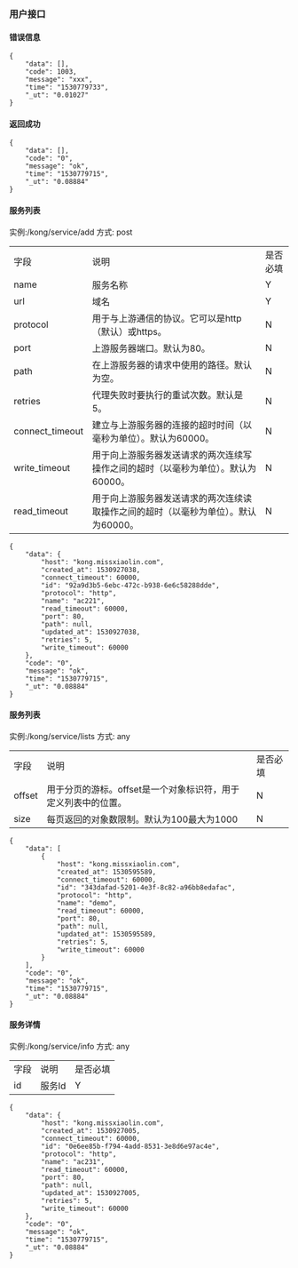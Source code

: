 ### 用户接口

#### 错误信息
~~~
{
    "data": [],
    "code": 1003,
    "message": "xxx",
    "time": "1530779733",
    "_ut": "0.01027"
}
~~~

#### 返回成功

~~~
{
    "data": [],
    "code": "0",
    "message": "ok",
    "time": "1530779715",
    "_ut": "0.08884"
}
~~~

#### 服务列表
实例:/kong/service/add
方式: post

<table>
    <tr>
        <td>字段</td>
        <td>说明</td>
        <td>是否必填</td>
    </tr>
    <tr>
        <td>name</td>
        <td>服务名称</td>
        <td>Y</td>
    </tr>
    <tr>
        <td>url</td>
        <td>域名</td>
        <td>Y</td>
    </tr>
    <tr>
        <td>protocol</td>
        <td>用于与上游通信的协议。它可以是http（默认）或https。</td>
        <td>N</td>
    </tr>
    <tr>
        <td>port</td>
        <td>上游服务器端口。默认为80。</td>
        <td>N</td>
    </tr>
    <tr>
        <td>path</td>
        <td>在上游服务器的请求中使用的路径。默认为空。</td>
        <td>N</td>
    </tr>
    <tr>
        <td>retries</td>
        <td>代理失败时要执行的重试次数。默认是5。</td>
        <td>N</td>
    </tr>
    <tr>
        <td>connect_timeout</td>
        <td>建立与上游服务器的连接的超时时间（以毫秒为单位）。默认为60000。</td>
        <td>N</td>
    </tr>
    <tr>
        <td>write_timeout</td>
        <td>用于向上游服务器发送请求的两次连续写操作之间的超时（以毫秒为单位）。默认为60000。</td>
        <td>N</td>
    </tr>
    <tr>
        <td>read_timeout</td>
        <td>用于向上游服务器发送请求的两次连续读取操作之间的超时（以毫秒为单位）。默认为60000。</td>
        <td>N</td>
    </tr>
</table>

~~~
{
    "data": {
        "host": "kong.missxiaolin.com",
        "created_at": 1530927038,
        "connect_timeout": 60000,
        "id": "92a9d3b5-6ebc-472c-b938-6e6c58288dde",
        "protocol": "http",
        "name": "ac221",
        "read_timeout": 60000,
        "port": 80,
        "path": null,
        "updated_at": 1530927038,
        "retries": 5,
        "write_timeout": 60000
    },
    "code": "0",
    "message": "ok",
    "time": "1530779715",
    "_ut": "0.08884"
}
~~~

#### 服务列表
实例:/kong/service/lists
方式: any

<table>
    <tr>
        <td>字段</td>
        <td>说明</td>
        <td>是否必填</td>
    </tr>
    <tr>
        <td>offset</td>
        <td>用于分页的游标。offset是一个对象标识符，用于定义列表中的位置。</td>
        <td>N</td>
    </tr>
    <tr>
        <td>size</td>
        <td>每页返回的对象数限制。默认为100最大为1000</td>
        <td>N</td>
    </tr>
</table>

~~~
{
    "data": [
        {
            "host": "kong.missxiaolin.com",
            "created_at": 1530595589,
            "connect_timeout": 60000,
            "id": "343dafad-5201-4e3f-8c82-a96bb8edafac",
            "protocol": "http",
            "name": "demo",
            "read_timeout": 60000,
            "port": 80,
            "path": null,
            "updated_at": 1530595589,
            "retries": 5,
            "write_timeout": 60000
        }
    ],
    "code": "0",
    "message": "ok",
    "time": "1530779715",
    "_ut": "0.08884"
}
~~~

#### 服务详情
实例:/kong/service/info
方式: any

<table>
    <tr>
        <td>字段</td>
        <td>说明</td>
        <td>是否必填</td>
    </tr>
    <tr>
        <td>id</td>
        <td>服务Id</td>
        <td>Y</td>
    </tr>
</table>

~~~
{
    "data": {
        "host": "kong.missxiaolin.com",
        "created_at": 1530927005,
        "connect_timeout": 60000,
        "id": "0e6ee85b-f794-4add-8531-3e8d6e97ac4e",
        "protocol": "http",
        "name": "ac231",
        "read_timeout": 60000,
        "port": 80,
        "path": null,
        "updated_at": 1530927005,
        "retries": 5,
        "write_timeout": 60000
    },
    "code": "0",
    "message": "ok",
    "time": "1530779715",
    "_ut": "0.08884"
}
~~~